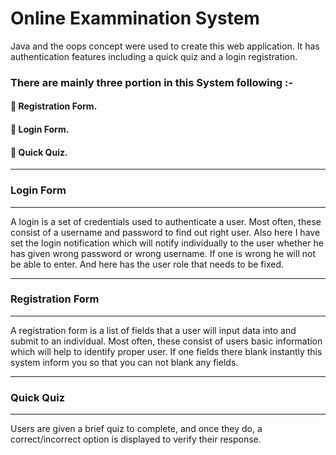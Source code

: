 # Online Exammination System

Java and the oops concept were used to create this web application. It has authentication features including a quick quiz and a login registration. 

### There are mainly three portion in this System following :-

  #### 	Registration Form.

  #### 	Login Form.

  #### 	Quick Quiz.

  ___________________
### Login Form
___________________

A login is a set of credentials used to authenticate a user. Most often, these consist of a username and password to find out right user. Also here I have set the login notification which will notify individually to the user whether he has given wrong password or wrong username. If one is wrong he will not be able to enter. And here has the user role that needs to be fixed.

____________________
### Registration Form
____________________

A registration form is a list of fields that a user will input data into and submit to an individual. Most often, these consist of users basic information which will help to identify proper user. If one fields there blank instantly this system inform you so that you can not blank any fields. 

____________________
### Quick Quiz
____________________

Users are given a brief quiz to complete, and once they do, a correct/incorrect option is displayed to verify their response.


